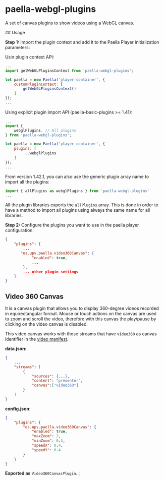 # paella-webgl-plugins

A set of canvas plugins to show videos using a WebGL canvas.

## Usage

**Step 1:** Import the plugin context and add it to the Paella Player initialization parameters:

Usin plugin context API:

```javascript
...
import getWebGLPluginsContext from 'paella-webgl-plugins';

let paella = new Paella('player-container', {
    customPluginContext: [
        getWebGLPluginsContext()
    ]
});
...
```

Using explicit plugin import API (paella-basic-plugins >= 1.41):

```javascript
...
import {
    webglPlugins, // All plugins
} from 'paella-webgl-plugins';

let paella = new Paella('player-container', {
    plugins: [
        ...webglPlugins
    ]
});
...
```

From version 1.42.1, you can also use the generic plugin array name to import all the plugins:

```js
import { allPlugins as webglPlugins } from 'paella-webgl-plugins'
...
```

All the plugin libraries exports the `allPlugins` array. This is done in order to have a method to import all plugins using always the same name for all libraries.

**Step 2:** Configure the plugins you want to use in the paella player configuration.

```json
{
    "plugins": {
        ...
       "es.upv.paella.video360Canvas": {
            "enabled": true,
            ...
        },
        ... other plugin settings
    }
}
```

## Video 360 Canvas

It is a canvas plugin that allows you to display 360-degree videos recorded in equirectangular format. Mouse or touch actions on the canvas are used to zoom and scroll the video, therefore with this canvas the play/pause by clicking on the video canvas is disabled.

This video canvas works with those streams that have `video360` as canvas identifier in the [video manifest](https://paellaplayer.upv.es/#/doc/video_manifest.md).

**data.json:**

```json
{
    ...
    "streams": [
        {
            "sources": {...},
            "content": "presenter",
            "canvas":["video360"]
        }
    ]
}
```

**config.json:**

```json
{
    "plugins": {
        "es.upv.paella.video360Canvas": {
            "enabled": true,
            "maxZoom": 2,
            "minZoom": 0.5,
            "speedX": 0.4,
            "speedY": 0.4
        }
    }
}
```

**Exported as** `Video360CanvasPlugin`.
¡